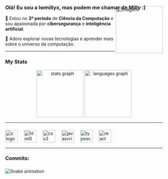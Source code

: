 <h3 align="left">Olá! Eu sou a Iwmillyx, mas podem me chamar de Milly :)</h3>
<img align="right" src="https://i.pinimg.com/564x/af/38/3f/af383f48f2d3ea0ae5bd7b505d22c2c9.jpg" alt="Imagem" style="margin-top: -30px; height: 150px; width: auto;" />

<p align="left">
  🌟 Estou no <strong>3º período</strong> de <strong>Ciência da Computação</strong> e sou apaixonada por <strong>cibersegurança</strong> e <strong>inteligência artificial</strong>.
</p>
<p align="left">
  💖 Adoro explorar novas tecnologias e aprender mais sobre o universo da computação.
</p>

<hr>


<h3 align="left">My Stats</h3>
<div align="center">
  <img src="https://github-readme-stats.vercel.app/api?username=iwmillyx&hide_title=false&hide_rank=false&show_icons=true&include_all_commits=true&count_private=true&disable_animations=false&theme=radical&locale=en&hide_border=false&order=1" height="150" alt="stats graph"  />
  <img src="https://github-readme-stats.vercel.app/api/top-langs?username=iwmillyx&locale=en&hide_title=false&layout=compact&card_width=320&langs_count=5&theme=radical&hide_border=false&order=2" height="150" alt="languages graph"  />
</div>

<hr>


###

<div align="left">
  <img src="https://cdn.jsdelivr.net/gh/devicons/devicon/icons/c/c-original.svg" height="40" alt="c logo"  />
  <img width="12" />
  <img src="https://cdn.jsdelivr.net/gh/devicons/devicon/icons/html5/html5-original.svg" height="40" alt="html5 logo"  />
  <img width="12" />
  <img src="https://cdn.jsdelivr.net/gh/devicons/devicon/icons/css3/css3-original.svg" height="40" alt="css3 logo"  />
  <img width="12" />
  <img src="https://cdn.jsdelivr.net/gh/devicons/devicon/icons/javascript/javascript-original.svg" height="40" alt="javascript logo"  />
  <img width="12" />
  <img src="https://cdn.jsdelivr.net/gh/devicons/devicon/icons/typescript/typescript-original.svg" height="40" alt="typescript logo"  />
  <img width="12" />
  <img src="https://cdn.jsdelivr.net/gh/devicons/devicon/icons/react/react-original.svg" height="40" alt="react logo"  />
</div>

<hr>

<h3 align="left">Commits:</h3>

###

<img src="https://raw.githubusercontent.com/iwmillyx/iwmillyx/output/snake.svg" alt="Snake animation" />

###

